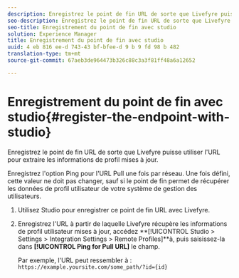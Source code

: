 ```yaml
---
description: Enregistrez le point de fin URL de sorte que Livefyre puisse utiliser l'URL pour extraire les informations de profil mises à jour.
seo-description: Enregistrez le point de fin URL de sorte que Livefyre puisse utiliser l'URL pour extraire les informations de profil mises à jour.
seo-title: Enregistrement du point de fin avec studio
solution: Experience Manager
title: Enregistrement du point de fin avec studio
uuid: 4 eb 816 ee-d 743-43 bf-bfee-d 9 b 9 fd 98 b 482
translation-type: tm+mt
source-git-commit: 67aeb3de964473b326c88c3a3f81ff48a6a12652

---
```



# Enregistrement du point de fin avec studio{#register-the-endpoint-with-studio}

Enregistrez le point de fin URL de sorte que Livefyre puisse utiliser l&#39;URL pour extraire les informations de profil mises à jour.

Enregistrez l&#39;option Ping pour l&#39;URL Pull une fois par réseau. Une fois défini, cette valeur ne doit pas changer, sauf si le point de fin permet de récupérer les données de profil utilisateur de votre système de gestion des utilisateurs.

1. Utilisez Studio pour enregistrer ce point de fin URL avec Livefyre.
1. Enregistrez l&#39;URL à partir de laquelle Livefyre récupère les informations de profil utilisateur mises à jour, accédez **[!UICONTROL Studio > Settings > Integration Settings > Remote Profiles]**à, puis saisissez-la dans **[!UICONTROL Ping for Pull URL]** le champ.

   Par exemple, l&#39;URL peut ressembler à : `https://example.yoursite.com/some_path/?id={id}`

